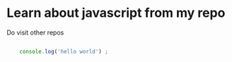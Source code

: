 # Learn about javascript from my repo

Do visit other repos

```javascript 

    console.log('hello world') ;
```